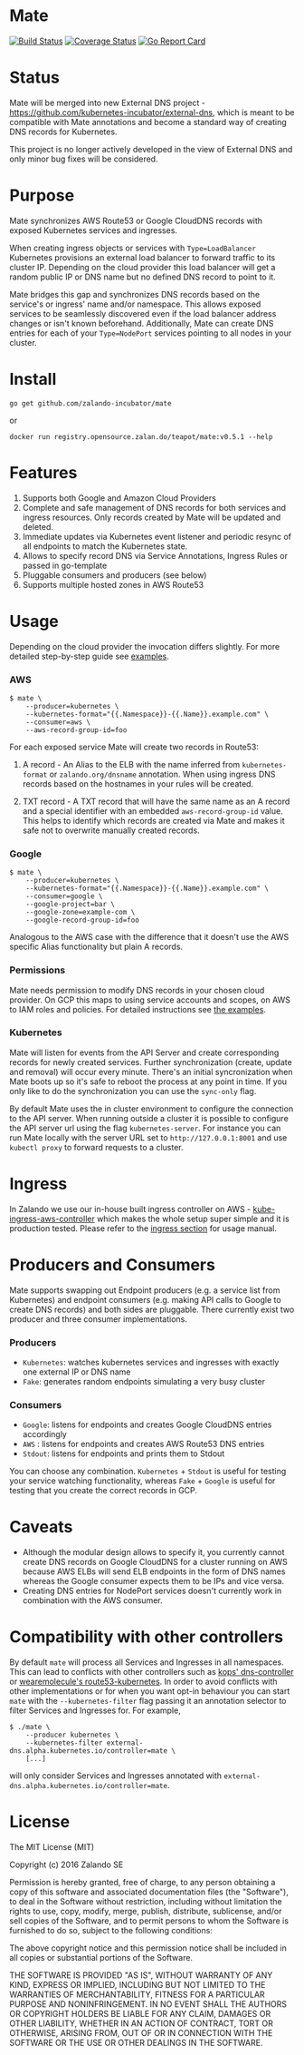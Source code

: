 # Mate
[![Build Status](https://travis-ci.org/zalando-incubator/mate.svg?branch=master)](https://travis-ci.org/zalando-incubator/mate)
[![Coverage Status](https://coveralls.io/repos/github/zalando-incubator/mate/badge.svg?branch=master)](https://coveralls.io/github/zalando-incubator/mate?branch=master)
[![Go Report Card](https://goreportcard.com/badge/github.com/zalando-incubator/mate)](https://goreportcard.com/report/github.com/zalando-incubator/mate)

# Status

Mate will be merged into new External DNS project - https://github.com/kubernetes-incubator/external-dns, which is meant to be compatible with Mate annotations and become a standard way of creating DNS records for Kubernetes. 

This project is no longer actively developed in the view of External DNS and only minor bug fixes will be considered.  

# Purpose

Mate synchronizes AWS Route53 or Google CloudDNS records with exposed Kubernetes services and ingresses.

When creating ingress objects or services with `Type=LoadBalancer` Kubernetes provisions an external load balancer to forward traffic to its cluster IP. Depending on the cloud provider this load balancer will get a random public IP or DNS name but no defined DNS record to point to it.

Mate bridges this gap and synchronizes DNS records based on the service's or ingress' name and/or namespace. This allows exposed services to be seamlessly discovered even if the load balancer address changes or isn't known beforehand. Additionally, Mate can create DNS entries for each of your `Type=NodePort` services pointing to all nodes in your cluster.

# Install

```
go get github.com/zalando-incubator/mate
```

or

```
docker run registry.opensource.zalan.do/teapot/mate:v0.5.1 --help
```

# Features

1. Supports both Google and Amazon Cloud Providers
2. Complete and safe management of DNS records for both services and ingress resources. Only records created by Mate
will be updated and deleted.
3. Immediate updates via Kubernetes event listener and periodic resync of all endpoints to match the Kubernetes state.
4. Allows to specify record DNS via Service Annotations, Ingress Rules or passed in go-template
5. Pluggable consumers and producers (see below)
6. Supports multiple hosted zones in AWS Route53

# Usage

Depending on the cloud provider the invocation differs slightly. For more detailed step-by-step guide see [examples](examples).

### AWS

```
$ mate \
    --producer=kubernetes \
    --kubernetes-format="{{.Namespace}}-{{.Name}}.example.com" \
    --consumer=aws \
    --aws-record-group-id=foo
```

For each exposed service Mate will create two records in Route53:

1. A record - An Alias to the ELB with the name inferred from `kubernetes-format` or `zalando.org/dnsname` annotation.
 When using ingress DNS records based on the hostnames in your rules will be created.

2. TXT record - A TXT record that will have the same name as an A record and a special identifier with an embedded `aws-record-group-id` value. This helps to identify which records are created via Mate and makes it safe not to overwrite manually created records.

### Google

```
$ mate \
    --producer=kubernetes \
    --kubernetes-format="{{.Namespace}}-{{.Name}}.example.com" \
    --consumer=google \
    --google-project=bar \
    --google-zone=example-com \
    --google-record-group-id=foo
```

Analogous to the AWS case with the difference that it doesn't use the AWS specific Alias functionality but plain A records.

### Permissions

Mate needs permission to modify DNS records in your chosen cloud provider.
On GCP this maps to using service accounts and scopes, on AWS to IAM roles and policies.
For detailed instructions see [the examples](examples).

### Kubernetes

Mate will listen for events from the API Server and create corresponding
records for newly created services. Further synchronization (create, update and
removal) will occur every minute. There's an initial syncronization when Mate
boots up so it's safe to reboot the process at any point in time. If you only
like to do the synchronization you can use the `sync-only` flag.

By default Mate uses the in cluster environment to configure the connection to
the API server. When running outside a cluster it is possible to configure the
API server url using the flag `kubernetes-server`. For instance you can run
Mate locally with the server URL set to `http://127.0.0.1:8001` and use
`kubectl proxy` to forward requests to a cluster.

# Ingress

In Zalando we use our in-house built ingress controller on AWS - [kube-ingress-aws-controller](https://github.com/zalando-incubator/kube-ingress-aws-controller) which makes the whole setup super simple and it is production tested. Please refer to the [ingress section](https://kubernetes-on-aws.readthedocs.io/en/latest/user-guide/ingress.html) for usage manual.

# Producers and Consumers

Mate supports swapping out Endpoint producers (e.g. a service list from Kubernetes) and endpoint consumers (e.g. making API calls to Google to create DNS records) and both sides are pluggable. There currently exist two producer and three consumer implementations.

### Producers

* `Kubernetes`: watches kubernetes services and ingresses with exactly one external IP or DNS name
* `Fake`: generates random endpoints simulating a very busy cluster

### Consumers

* `Google`: listens for endpoints and creates Google CloudDNS entries accordingly
* `AWS`   : listens for endpoints and creates AWS Route53 DNS entries
* `Stdout`: listens for endpoints and prints them to Stdout

You can choose any combination. `Kubernetes` + `Stdout` is useful for testing your service watching functionality, whereas `Fake` + `Google` is useful for testing that you create the correct records in GCP.

# Caveats

* Although the modular design allows to specify it, you currently cannot create DNS records on Google CloudDNS for a cluster running on AWS because AWS ELBs will send ELB endpoints in the form of DNS names whereas the Google consumer expects them to be IPs and vice versa.
* Creating DNS entries for NodePort services doesn't currently work in combination with the AWS consumer.

# Compatibility with other controllers

By default `mate` will process all Services and Ingresses in all namespaces. This can lead to conflicts with other controllers such as [kops' dns-controller](https://github.com/kubernetes/kops/tree/master/dns-controller) or [wearemolecule's route53-kubernetes](wearemolecule/route53-kubernetes). In order to avoid conflicts with other implementations or for when you want opt-in behaviour you can start `mate` with the `--kubernetes-filter` flag passing it an annotation selector to filter Services and Ingresses for. For example,

```console
$ ./mate \
    --producer kubernetes \
    --kubernetes-filter external-dns.alpha.kubernetes.io/controller=mate \
    [...]
```

will only consider Services and Ingresses annotated with `external-dns.alpha.kubernetes.io/controller=mate`.

# License

The MIT License (MIT)

Copyright (c) 2016 Zalando SE

Permission is hereby granted, free of charge, to any person obtaining a copy
of this software and associated documentation files (the "Software"), to deal
in the Software without restriction, including without limitation the rights
to use, copy, modify, merge, publish, distribute, sublicense, and/or sell
copies of the Software, and to permit persons to whom the Software is
furnished to do so, subject to the following conditions:

The above copyright notice and this permission notice shall be included in all
copies or substantial portions of the Software.

THE SOFTWARE IS PROVIDED "AS IS", WITHOUT WARRANTY OF ANY KIND, EXPRESS OR
IMPLIED, INCLUDING BUT NOT LIMITED TO THE WARRANTIES OF MERCHANTABILITY,
FITNESS FOR A PARTICULAR PURPOSE AND NONINFRINGEMENT. IN NO EVENT SHALL THE
AUTHORS OR COPYRIGHT HOLDERS BE LIABLE FOR ANY CLAIM, DAMAGES OR OTHER
LIABILITY, WHETHER IN AN ACTION OF CONTRACT, TORT OR OTHERWISE, ARISING FROM,
OUT OF OR IN CONNECTION WITH THE SOFTWARE OR THE USE OR OTHER DEALINGS IN THE
SOFTWARE.
